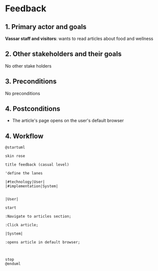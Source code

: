 # Feedback

## 1. Primary actor and goals

__Vassar staff and visitors__: wants to read articles about food and wellness

## 2. Other stakeholders and their goals

No other stake holders

## 3. Preconditions

No preconditions

## 4. Postconditions

* The article's page opens on the user's default browser


## 4. Workflow

```plantuml
@startuml

skin rose

title feedback (casual level)

'define the lanes

|#technology|User|
|#implementation|System|


|User|

start

:Navigate to articles section;

:Click article;

|System|

:opens article in default browser;
    


stop
@enduml
```


